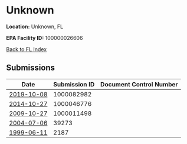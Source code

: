 # Unknown

**Location:** Unknown, FL

**EPA Facility ID:** 100000026606

[Back to FL Index](../../index.md)

## Submissions

| Date | Submission ID | Document Control Number |
|------|--------------|-------------------------|
| [2019-10-08](submissions/1000082982.md) | 1000082982 |  |
| [2014-10-27](submissions/1000046776.md) | 1000046776 |  |
| [2009-10-27](submissions/1000011498.md) | 1000011498 |  |
| [2004-07-06](submissions/39273.md) | 39273 |  |
| [1999-06-11](submissions/2187.md) | 2187 |  |

